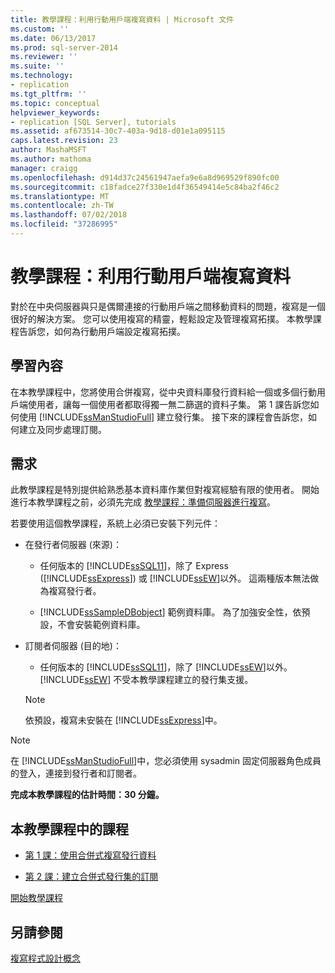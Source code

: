 ```yaml
---
title: 教學課程：利用行動用戶端複寫資料 | Microsoft 文件
ms.custom: ''
ms.date: 06/13/2017
ms.prod: sql-server-2014
ms.reviewer: ''
ms.suite: ''
ms.technology:
- replication
ms.tgt_pltfrm: ''
ms.topic: conceptual
helpviewer_keywords:
- replication [SQL Server], tutorials
ms.assetid: af673514-30c7-403a-9d18-d01e1a095115
caps.latest.revision: 23
author: MashaMSFT
ms.author: mathoma
manager: craigg
ms.openlocfilehash: d914d37c24561947aefa9e6a8d969529f890fc00
ms.sourcegitcommit: c18fadce27f330e1d4f36549414e5c84ba2f46c2
ms.translationtype: MT
ms.contentlocale: zh-TW
ms.lasthandoff: 07/02/2018
ms.locfileid: "37286995"
---
```

# <a name="tutorial-replicating-data-with-mobile-clients"></a>教學課程：利用行動用戶端複寫資料
  對於在中央伺服器與只是偶爾連接的行動用戶端之間移動資料的問題，複寫是一個很好的解決方案。 您可以使用複寫的精靈，輕鬆設定及管理複寫拓撲。 本教學課程告訴您，如何為行動用戶端設定複寫拓撲。  
  
## <a name="what-you-will-learn"></a>學習內容  
 在本教學課程中，您將使用合併複寫，從中央資料庫發行資料給一個或多個行動用戶端使用者，讓每一個使用者都取得獨一無二篩選的資料子集。 第 1 課告訴您如何使用 [!INCLUDE[ssManStudioFull](../../includes/ssmanstudiofull-md.md)] 建立發行集。 接下來的課程會告訴您，如何建立及同步處理訂閱。  
  
## <a name="requirements"></a>需求  
 此教學課程是特別提供給熟悉基本資料庫作業但對複寫經驗有限的使用者。 開始進行本教學課程之前，必須先完成 [教學課程：準備伺服器進行複寫](tutorial-preparing-the-server-for-replication.md)。  
  
 若要使用這個教學課程，系統上必須已安裝下列元件：  
  
-   在發行者伺服器 (來源)：  
  
    -   任何版本的 [!INCLUDE[ssSQL11](../../includes/sssql11-md.md)]，除了 Express ([!INCLUDE[ssExpress](../../includes/ssexpress-md.md)]) 或 [!INCLUDE[ssEW](../../includes/ssew-md.md)]以外。 這兩種版本無法做為複寫發行者。  
  
    -   [!INCLUDE[ssSampleDBobject](../../includes/sssampledbobject-md.md)] 範例資料庫。 為了加強安全性，依預設，不會安裝範例資料庫。  
  
-   訂閱者伺服器 (目的地)：  
  
    -   任何版本的 [!INCLUDE[ssSQL11](../../includes/sssql11-md.md)]，除了 [!INCLUDE[ssEW](../../includes/ssew-md.md)]以外。 [!INCLUDE[ssEW](../../includes/ssew-md.md)] 不受本教學課程建立的發行集支援。  
  
    > [!NOTE]  
    >  依預設，複寫未安裝在 [!INCLUDE[ssExpress](../../includes/ssexpress-md.md)]中。  
  
> [!NOTE]  
>  在 [!INCLUDE[ssManStudioFull](../../includes/ssmanstudiofull-md.md)]中，您必須使用 sysadmin 固定伺服器角色成員的登入，連接到發行者和訂閱者。  
  
 **完成本教學課程的估計時間：30 分鐘。**  
  
## <a name="lessons-in-this-tutorial"></a>本教學課程中的課程  
  
-   [第 1 課：使用合併式複寫發行資料](lesson-1-publishing-data-using-merge-replication.md)  
  
-   [第 2 課：建立合併式發行集的訂閱](lesson-2-creating-a-subscription-to-the-merge-publication.md)  
  
 [開始教學課程](merge/merge-replication.md)  
  
## <a name="see-also"></a>另請參閱  
 [複寫程式設計概念](concepts/replication-programming-concepts.md)  
  
  
